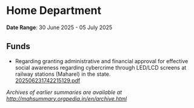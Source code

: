 # Home Department

**Date Range**: 30 June 2025 - 05 July 2025


## Funds
- Regarding granting administrative and financial approval for effective social awareness regarding cybercrime through LED/LCD screens at railway stations (Maharel) in the state.\
  [202506231742215129.pdf](https://gr.maharashtra.gov.in/Site/Upload/Government%20Resolutions/English/202506231742215129.pdf)


*Archives of earlier summaries are available at http://mahsummary.orgpedia.in/en/archive.html*
